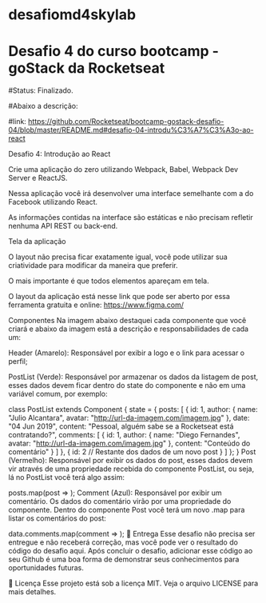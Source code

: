 # desafiomd4skylab

# Desafio 4 do curso bootcamp - goStack da Rocketseat

#Status: Finalizado.

#Abaixo a descrição:


#link: https://github.com/Rocketseat/bootcamp-gostack-desafio-04/blob/master/README.md#desafio-04-introdu%C3%A7%C3%A3o-ao-react

Desafio 4: Introdução ao React

Crie uma aplicação do zero utilizando Webpack, Babel, Webpack Dev Server e ReactJS.

Nessa aplicação você irá desenvolver uma interface semelhante com a do Facebook utilizando React.

As informações contidas na interface são estáticas e não precisam refletir nenhuma API REST ou back-end.

Tela da aplicação


O layout não precisa ficar exatamente igual, você pode utilizar sua criatividade para modificar da maneira que preferir.

O mais importante é que todos elementos apareçam em tela.

O layout da aplicação está nesse link que pode ser aberto por essa ferramenta gratuita e online: https://www.figma.com/

Componentes
Na imagem abaixo destaquei cada componente que você criará e abaixo da imagem está a descrição e responsabilidades de cada um:


Header (Amarelo): Responsável por exibir a logo e o link para acessar o perfil;

PostList (Verde): Responsável por armazenar os dados da listagem de post, esses dados devem ficar dentro do state do componente e não em uma variável comum, por exemplo:

class PostList extends Component {
  state = {
    posts: [
      {
        id: 1,
        author: {
          name: "Julio Alcantara",
          avatar: "http://url-da-imagem.com/imagem.jpg"
        },
        date: "04 Jun 2019",
        content: "Pessoal, alguém sabe se a Rocketseat está contratando?",
        comments: [
          {
            id: 1,
            author: {
              name: "Diego Fernandes",
              avatar: "http://url-da-imagem.com/imagem.jpg"
            },
            content: "Conteúdo do comentário"
          }
        ]
      },
      {
        id: 2
        // Restante dos dados de um novo post
      }
    ]
  };
}
Post (Vermelho): Responsável por exibir os dados do post, esses dados devem vir através de uma propriedade recebida do componente PostList, ou seja, lá no PostList você terá algo assim:

posts.map(post => <Post key={post.id} data={post} />);
Comment (Azul): Responsável por exibir um comentário. Os dados do comentário virão por uma propriedade do componente. Dentro do componente Post você terá um novo .map para listar os comentários do post:

data.comments.map(comment => <Comment key={comment.id} data={comment} />);
📅 Entrega
Esse desafio não precisa ser entregue e não receberá correção, mas você pode ver o resultado do código do desafio aqui. Após concluir o desafio, adicionar esse código ao seu Github é uma boa forma de demonstrar seus conhecimentos para oportunidades futuras.

📝 Licença
Esse projeto está sob a licença MIT. Veja o arquivo LICENSE para mais detalhes.
